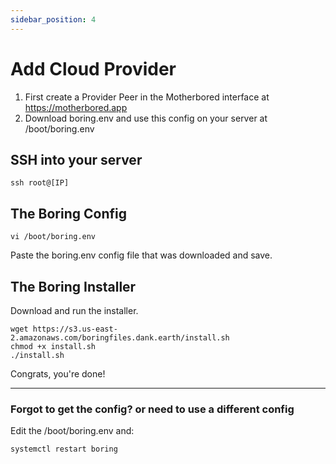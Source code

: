```yaml
---
sidebar_position: 4
---
```


# Add Cloud Provider


1. First create a Provider Peer in the Motherbored interface at https://motherbored.app
2. Download boring.env and use this config on your server at /boot/boring.env

## SSH into your server

`ssh root@[IP]`


## The Boring Config

`vi /boot/boring.env` 

Paste the boring.env config file that was downloaded
and save.

## The Boring Installer

Download and run the installer.

```
wget https://s3.us-east-2.amazonaws.com/boringfiles.dank.earth/install.sh
chmod +x install.sh
./install.sh
```

Congrats, you're done!


---
### Forgot to get the config? or need to use a different config 

Edit the /boot/boring.env and:

```
systemctl restart boring
```
